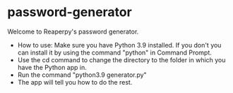 # password-generator 
Welcome to Reaperpy's password generator.
* How to use: Make sure you have Python 3.9 installed. If you don't you can install it by using the command "python" in Command Prompt.
* Use the cd command to change the directory to the folder in which you have the Python app in.
* Run the command "python3.9 generator.py"
* The app will tell you how to do the rest.